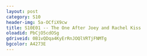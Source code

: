 ```yaml
---
layout: post 
category: S10 
header-img: 5a-OCfiX9cw 
title: S10E01 -- The One After Joey and Rachel Kiss 
oloadid: PbCjO5cdOSg 
gdriveid: 0B1vQDqa4KyErRnJOQlVRTjFNMTg 
bgcolor: A4273E
--- 
```

<!--more--> 
